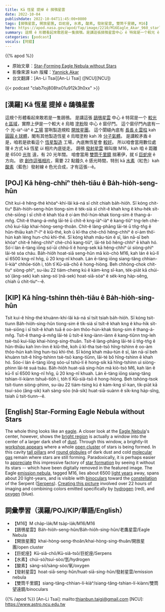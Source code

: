 ```yaml
---
title: Kā 恆星 提掉 ê 鴟鴞星雲
date: 2022-10-04
publishdate: 2022-10-04T11:45:00+0800
tags: [鴟鴞星雲, 開放星團, 巨蛇座, 水素, 酸素, 發射星雲, 雙筒千里鏡, M16]
hero: https://apod.nasa.gov/apod/fap/image/2210/M16Eagle_Akar_960_starless.jpg
summary: 這規 ê 形體看起來敢若是一隻鴟鴞。是講這張鴟鴞星雲中心 ê 特寫是一个較光 ê 區域，實際上伊是一个較大 ê 烏暗塗粉殼中心 ê 窗仔門。
categories: [podcast]
vocals: [阿錕]
---
```


{{% apod %}}

- 原始文章：[Star-Forming Eagle Nebula without Stars](https://apod.nasa.gov/apod/ap221004.html)
- 影像來源 kah 版權：[Yannick Akar](https://www.instagram.com/dotexplore/)
- 台文翻譯：[An-Li Tsai][An-Li Tsai] ([NCU][NCU])

{{< podcast "clab7loj808hx01u912k3h0xx" >}}

## [漢羅] Kā 恆星 提掉 ê 鴟鴞星雲
這規个形體看起來敢若是一隻鴟鴞。
是講這張 [鴟鴞星雲][Eagle Nebula] 中心 ê 特寫是一个 [較光 ê 區域][bright region]，實際上伊是一个較大 ê 烏暗 [塗粉][dust]殼 中心 ê 窗仔門。
這个窗仔門內底有一个 光-iàⁿ-iàⁿ ê [工場][workshop appears] 當咧製造規粒 [開放星團][open cluster]。
這个閬縫內底有 [長長 ê 雲柱][tall pillars] kah [圓圓 ê 球體][round globules]，閣有其他製造恆星 ê 烏暗塗粉 kah 冷 [分子氣體][molecular gas]。
是講較矛盾 ê 是，咱若是欲看這个 [恆星製造][star formation] 工場，內底無恆星會 [較好][appreciate]。
所以咱會當用數位處理 ê 方式 kā 恆星 ùi 相片內底徙走。
鴟鴞 [發射星雲][emission nebula] 嘛叫做 M16，kah 咱 ê 距離是 6500 [光年][light years] 遠，有 20 光年闊。
咱會當用 [雙筒千里鏡][binoculars] 揣著伊，就 tī [巨蛇座][Serpens] ê 方向。
欲 [創作這張相片][Creating this picture]，需要 22 點鐘久 ê 感光時間，特別 kā [水素][hydrogen]（紅色）kah [酸素][oxygen]（藍色）發射線 ê 色光合成，才有這張--ê。


## [POJ] Kā hêng-chhiⁿ the̍h-tiāu ê Ba̍h-hio̍h-seng-hûn
Chit kui-ê hêng-thé khòaⁿ-khí-lâi ká-ná sī chi̍t chiah ba̍h-hio̍h.
Sī kóng chit-tiuⁿ Ba̍h-hio̍h-seng-hûn tiong-sim ê te̍k-siá sī chi̍t-ê khah kng ê khu-he̍k si̍t-chè-siōng i sī chi̍t-ê khah tōa ê o͘-àm thô͘-hún-khak tiong-sim ê thang-á-mn̂g.
Chit-ê thang-á-mn̂g lāi-té ū chi̍t-ê kng-iàⁿ-iàⁿ ê kang-tiûⁿ tng-leh chè-chō kui-lia̍p khai-hòng-seng-thoân.
Chit-ê làng-phāng lāi-té ū tn̂g-tn̂g ê hûn-thiāu kah îⁿ-îⁿ ê kiû-thé, koh ū kî-tha chè-chō hêng-chhiⁿ ê o͘-àm thô͘-hún kah léng hun-chú khì-thé.
Sī kóng khah mâu-tún ê sī, lán nā-sī beh khòaⁿ chit-ê hêng-chhiⁿ chè-chō kang-tiûⁿ, lāi-té bô hêng-chhiⁿ ē khah hó.
Só͘-í lán ē-tàng iōng só͘-ūi chhú-lí ê hong-sek kā hêng-chhiⁿ ùi siòng-phìⁿ lāi-té sóa cháu.
Ba̍h-hio̍h hoat-siā seng-hûn mā kiò-chò M16, kah lán ê kū-lî sī 6500 kng-nî hn̄g, ū 20 kng-nî khoah.
Lán ē-tàng iōng siang-tâng chhian-lí-kiàⁿ chhōe-tio̍h i, to̍h tī Kū-siâ-chō ê hong-hiòng.
Beh chhòng-chok chit-tiuⁿ siòng-phìⁿ, su-iàu 22 tiám-cheng kú ê kám-kng sî-kan, te̍k-pia̍t kā chúi-sò͘ (âng-sek) kah sàng-sò͘ (nâ-sek) hoat-siā-sòaⁿ ê se̍k-kng ha̍p-sêng, chiah ū chit-tiuⁿ--ê.


## [KIP] Kā hîng-tshinn the̍h-tiāu ê Ba̍h-hio̍h-sing-hûn
Tsit kui-ê hîng-thé khuànn-khí-lâi ká-ná sī tsi̍t tsiah ba̍h-hio̍h.
Sī kóng tsit-tiunn Ba̍h-hio̍h-sing-hûn tiong-sim ê ti̍k-siá sī tsi̍t-ê khah kng ê khu-hi̍k si̍t-tsè-siōng i sī tsi̍t-ê khah tuā ê oo-àm thôo-hún-khak tiong-sim ê thang-á-mn̂g.
Tsit-ê thang-á-mn̂g lāi-té ū tsi̍t-ê kng-iànn-iànn ê kang-tiûnn tng-leh tsè-tsō kui-lia̍p khai-hòng-sing-thuân.
Tsit-ê làng-phāng lāi-té ū tn̂g-tn̂g ê hûn-thiāu kah înn-înn ê kiû-thé, koh ū kî-tha tsè-tsō hîng-tshinn ê oo-àm thôo-hún kah líng hun-tsú khì-thé.
Sī kóng khah mâu-tún ê sī, lán nā-sī beh khuànn tsit-ê hîng-tshinn tsè-tsō kang-tiûnn, lāi-té bô hîng-tshinn ē khah hó.
Sóo-í lán ē-tàng iōng sóo-uī tshú-lí ê hong-sik kā hîng-tshinn uì siòng-phìnn lāi-té suá tsáu.
Ba̍h-hio̍h huat-siā sing-hûn mā kiò-tsò M6, kah lán ê kū-lî sī 6500 kng-nî hn̄g, ū 20 kng-nî khuah.
Lán ē-tàng iōng siang-tâng tshian-lí-kiànn tshuē-tio̍h i, to̍h tī Kū-siâ-tsō ê hong-hiòng.
Beh tshòng-tsok tsit-tiunn siòng-phìnn, su-iàu 22 tiám-tsing kú ê kám-kng sî-kan, ti̍k-pia̍t kā tsuí-sòo (âng-sik) kah sàng-sòo (nâ-sik) huat-siā-suànn ê si̍k-kng ha̍p-sîng, tsiah ū tsit-tiunn--ê.

## [English] Star-Forming Eagle Nebula without Stars

The whole thing looks like an [eagle][eagle].
A closer look at the [Eagle Nebula][Eagle Nebula]'s center, however, shows the [bright region][bright region] is actually a window into the center of a larger dark shell of [dust][dust].
Through this window, a brightly-lit [workshop appears][workshop appears] where a whole [open cluster][open cluster] of stars is being formed.
In this cavity [tall pillars][tall pillars] and [round globules][round globules] of dark dust and cold [molecular gas][molecular gas] remain where stars are still forming.
Paradoxically, it is perhaps easier to [appreciate][appreciate] this impressive factory of [star formation][star formation] by seeing it without its stars -- which have been digitally removed in the featured image.
The Eagle [emission nebula][emission nebula], tagged M16, lies about 6500 [light years][light years] away, spans about 20 light-years, and is visible with [binoculars][binoculars] toward the [constellation][constellation] of the Serpent ([Serpens][Serpens]).
[Creating this picture][Creating this picture] involved over 22 hours of imaging and combining colors emitted specifically by [hydrogen][hydrogen] (red), and [oxygen][oxygen] (blue).

## 詞彙學習（漢羅/POJ/KIP/華語/English）
- 【M16】M cha̍p-la̍k/M tsa̍p-la̍k/M16/M16
- 【鴟鴞星雲】Ba̍h-hio̍h-seng-hûn/Ba̍h-hio̍h-sing-hûn/老鷹星雲/Eagle Nebula
- 【開放星團】khai-hòng-seng-thoân/khai-hòng-sing-thuân/開放星團/open cluster
- 【巨蛇座】Kū-siâ-chō/Kū-siâ-tsō/巨蛇座/Serpens
- 【水素】chúi-sò͘/tsuí-sòo/氫/hydrogen
- 【酸素】sàng-sò͘/sàng-sòo/氧/oxygen
- 【發射星雲】hoat-siā-seng-hûn/huat-siā-sing-hûn/發射星雲/emission nebula
- 【雙筒千里鏡】siang-tâng-chhian-lí-kiàⁿ/siang-tâng-tshian-lí-kiànn/雙筒望遠鏡/binoculars


{{% /apod %}}
[An-Li Tsai]: mailto:thianbun.taigi@gmail.com
[NCU]: https://www.astro.ncu.edu.tw

[copyright]: https://apod.nasa.gov/apod/fap/lib/about_apod.html#srapply

[eagle]:http://www.pbs.org/wnet/nature/eagles-introduction/3089/
[Eagle Nebula]:https://en.wikipedia.org/wiki/Eagle_Nebula
[bright region]:https://noirlab.edu/public/images/noao-04086/
[dust]:https://apod.nasa.gov/apod/ap030706.html
[workshop appears]:https://youtu.be/lj3t_gjuXWk
[open cluster]:https://apod.nasa.gov/apod/open_clusters.html
[tall pillars]:https://apod.nasa.gov/apod/ap201206.html
[round globules]:https://apod.nasa.gov/apod/ap081228.html
[molecular gas]:https://apod.nasa.gov/apod/ap201122.html
[appreciate]:https://m.media-amazon.com/images/I/51ZjBEW+qNL._AC_SY580_.jpg
[star formation]:https://science.nasa.gov/astrophysics/focus-areas/how-do-stars-form-and-evolve
[emission nebula]:https://apod.nasa.gov/apod/emission_nebulae.html
[light years]:https://spaceplace.nasa.gov/light-year/en/
[binoculars]:https://en.wikipedia.org/wiki/Binoculars
[constellation]:https://chandra.harvard.edu/photo/constellations/index.html
[Serpens]:http://chandra.harvard.edu/photo/constellations/serpens.html
[Creating this picture]:https://astrophotomannheim.de/images/m16-eagle-nebula/
[hydrogen]:https://periodic.lanl.gov/1.shtml
[oxygen]:https://www.youtube.com/watch?v=uPK_rSf1WUc
